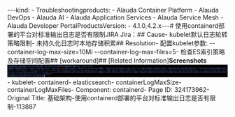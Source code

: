 ---kind:   - Troubleshootingproducts:    - Alauda Container Platform   - Alauda DevOps   - Alauda AI   - Alauda Application Services   - Alauda Service Mesh   - Alauda Developer PortalProductsVersion:   - 4.1.0,4.2.x---<!-- A type of document that involves encountering a fault, diag...it, performing root cause analysis, and providing solutions. --># 使用containerd部署的平台对标准输出日志是否有限制JIRA Jira：## Cause- kubelet默认日志轮转策略限制- 未持久化日志时本地存储积累## Resolution- 配置kubelet参数: --container-log-max-size=10Mi --container-log-max-files=5- 检查ES索引策略及存储空间配置## [workaround]## [Related Information]**Screenshots**![](assets/ji-chu-jia-gou-shi-yong-containerdbu-shu-de-ping-tai-dui-biao-zhun-shu-chu-ri-zh/mceclip3_1753690427511_hds1s.png)- kubelet- containerd- elasticsearch- containerLogMaxSize- containerLogMaxFiles- Component: containerd- Page ID: 324173962- Original Title: 基础架构-使用containerd部署的平台对标准输出日志是否有限制-113887